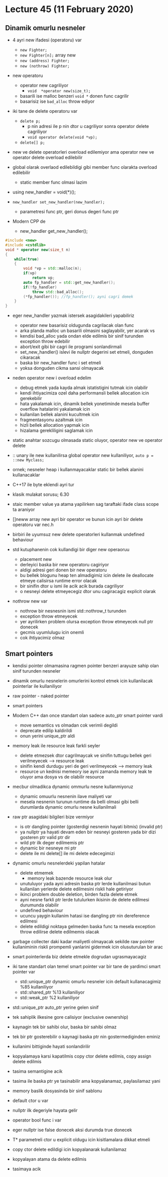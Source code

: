 # Lecture 45 (11 February 2020)

## Dinamik omurlu nesneler

- 4 ayri new ifadesi (operatoru) var
  - `new Fighter;`
  - `new Fighter[n];` array new
  - `new (address) Fighter;`
  - `new (nothrow) Fighter;`

- new operatoru
  - operator new cagriliyor
    - `void  *operator new(size_t);`
  - basarili ise malloc benzeri `void *` donen func cagrilir
  - basarisiz ise `bad_alloc` throw ediyor

- iki tane de delete operatoru var
  - `delete p;`
    - p nin adresi ile p nin dtor u cagriliyor sonra operator delete cagriliyor
    - `void operator delete(void *vp);`
  - `delete[] p;`

- new ve delete operatorleri overload edilemiyor ama operator new ve operator delete overload edilebilir
- global olarak overlaod edilebildigi gibi member func olarakta overload edilebilir
  - static member func olmasi lazim

- using new_handler = void(*)();
- `new_handler set_new_handler(new_handler);`
  - parametresi func ptr, geri donus degeri func ptr

- Modern CPP de 
  - new_handler get_new_handler();

```cpp
#include <new>
#include <cstdlib>
void * operator new(size_t n)
{
    while(true)
    {
        void *vp = std::malloc(n);
        if(vp)
            return vp;
        auto fp_handler = std::get_new_handler();
        if(!fp_handler)
            throw std::bad_alloc();
        (*fp_handler()); //fp_handler(); ayni cagri demek
    }
}
```

- eger new_handler yazmak istersek asagidakileri yapabiliriz
  - operator new basarisiz oldugunda cagrilacak olan func
  - arka planda malloc un basarili olmasini saglayabilir, yer acarak vs
  - kendisi bad_alloc yada ondan elde edilmis bir sinif turunden exception throw edebilir
  - abort/exit gibi bir cagri ile programi sonlandirmali
  - set_new_handler() islevi ile nullptr degerini set etmeli, donguden cikaracak
  - baska bir new_handler func i set etmeli
  - yoksa donguden cikma sansi olmayacak

- neden operator new i overload edelim
  - debug etmek yada kayda almak istatistigini tutmak icin olabilir
  - kendi ihtiyacimiza ozel daha performansli bellek allocation icin gerekebilir
  - hata yakalamak icin, dinamik bellek yonetiminde mesela buffer overflow hatalarini yakalamak icin
  - kullanilan bellek alanini kucultmek icin
  - fragmentasyonu azaltmak icin
  - hizli bellek allocation yapmak icin
  - hizalama gerekliligini saglamak icin

- static anahtar sozcugu olmasada static oluyor, operator new ve operator delete
- :: unary ile new kullanilirsa global operator new kullaniliyor, `auto p = ::new Myclass;`

- ornek; nesneler heap i kullanmayacaklar static bir bellek alanini kullanacaklar

- C++17 ile byte eklendi ayri tur

- klasik mulakat sorusu; 6.30
- staic member value ya atama yapilirken sag taraftaki ifade class scope ta araniyor

- []neww array new ayri bir operator ve bunun icin ayri bir delete operatoru var
nec.h
- birbiri ile uyumsuz new delete operatorleri kullanmak undefined behaviour

- std kutuphanenin cok kullandigi bir diger new operaoruu
  - placement new
  - derleyici baska bir new operatoru cagiriyor
  - aldigi adresi geri donen bir new operatoru
  - bu bellek blogunu heap ten almadigimiz icin delete ile deallocate etmeye calisirsa runtime error olacak
  - bir sinifin dtor u ismi ile acik acik burada cagriliyor
  - o nesneyi delete etmeyecegiz dtor unu cagiracagiz explicit olarak

- nothrow new var
  - nothrow bir nesnesnin ismi std::nothrow_t turunden
  - exception throw etmeyecek
  - yer ayrilirken problem olursa exception throw etmeyecek null ptr donecek
  - gecmis uyumlulugu icin onemli
  - cok ihtiyacimiz olmaz

## Smart pointers

- kendisi pointer olmamasina ragmen pointer benzeri arayuze sahip olan sinif turunden nesneler

- dinamik omurlu nesnelerin omurlerini kontrol etmek icin kullanilacak pointerlar ile kullaniliyor

- raw pointer - naked pointer
- smart pointers

- Modern C++ dan once standart olan sadece auto_ptr smart pointer vardi
  - move semantics vs olmadan cok verimli degildi
  - deprecate edilip kaldirildi
  - onun yerini unique_ptr aldi

- memory leak ile resource leak farkli seyler
  - delete etmezsek dtor cagrilmaycak ve sinifin tuttugu bellek geri verilmeyecek --> resource leak
  - sinifin kendi durdugu yeri de geri verilmeyecek --> memory leak
  - resource un kednisi memeory ise ayni zamanda memory leak te oluyor ama dosya vs de olabilir resource

- mecbur olmadikca dynamic ommurlu nesne kullanmiyoruz
  - dynamic omuurlu nesnenin ilave maliyeti var
  - mesela nesnenin turunun  runtime da belli olmasi gibi belli durumlarda dynamic omurlu nesne kullanilmali

- raw ptr asagidaki bilgileri bize vermiyor
  - is otr dangling pointer (gosterdigi nesnenin hayati bitmis) (invalid ptr)
  - ya nullptr ya hayati devam eden bir nesneyi gosteren yada bir dizi gosteren ptr valid ptr dir
  - wild ptr ilk deger edilmemis ptr
  - dynamic bir nesneye mi ptr
  - delete ile mi delete[] ile mi delete edecegimizi

- dynamic omurlu nesnelerdeki yapilan hatalar
  - delete etmemek
    - memory leak bazende resource leak olur
  - unutuluyor yada ayni adresin baska ptr lerde kullanilmasi butun kullanilan yerlerde delete edilmesini riskli hale getiriyor
  - ikinci problem double deletion, birden fazla delete etmek
  - ayni nesne farkli ptr lerde tutulurken ikisinin de delete edilmesi durumunda olabilir
  - undefined behaviour
  - ucuncu yaygin kullanim hatasi ise dangling ptr nin dereference edilmesi
  - delete edildigi noktaya gelmeden baska func ta mesela exception throw edilirse delete edilmemis olacak

- garbage collecter daki kadar maliyetli olmayacak sekilde raw pointer kullaniminin riskli prompemli yanlarini gidermek icin olusuturulan bir arac

- smart pointerlerda biz delete etmekle dogrudan ugrasmayacagiz

- iki tane standart olan temel smart pointer var bir tane de yardimci smart pointer var
  - std::unique_ptr dynamic omurlu nesneler icin default kullanacagimiz %85 kullaniliyor
  - std::shared_ptr %13 kullaniliyor
  - std::weak_ptr %2 kullaniliyor

- std::unique_ptr auto_ptr yerine gelen sinif
- tek sahiplik ilkesine gore calisiyor (exclusive ownership)
- kaynagin tek bir sahibi olur, baska bir sahibi olmaz
- tek bir ptr gosterebilir o kaynagi baska ptr nin gostermediginden eminiz
- kullanimi bittiginde hayati sonlandirilir
- kopyalamaya karsi kapatilmis copy ctor delete edilmis, copy assign delete edilmis
- tasima semantigine acik
- tasima ile baska ptr ye tasinabilir ama kopyalanamaz, paylasilamaz yani
- memory baslik dosyasinda bir sinif sablonu
- default ctor u var
- nullptr ilk degeriyle hayata gelir
- operator bool func i var
- eger nullptr ise false donecek aksi durumda true donecek
- T* parametreli ctor u explicit oldugu icin kisitlamalara dikkat etmeli
- copy ctor delete edildigi icin kopyalanarak kullanilamaz
- kopyalayan atama da delete edilmis
- tasimaya acik
